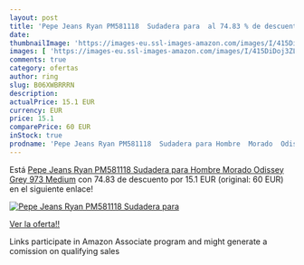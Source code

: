 ```yaml
---
layout: post
title: 'Pepe Jeans Ryan PM581118  Sudadera para  al 74.83 % de descuento'
date: 
thumbnailImage: 'https://images-eu.ssl-images-amazon.com/images/I/415DiDoj3ZL._SL200_.jpg'
images: [ 'https://images-eu.ssl-images-amazon.com/images/I/415DiDoj3ZL._SL200_.jpg' ]
comments: true
category: ofertas
author: ring
slug: B06XWBRRRN
description:
actualPrice: 15.1 EUR
currency: EUR
price: 15.1
comparePrice: 60 EUR
inStock: true
prodname: 'Pepe Jeans Ryan PM581118  Sudadera para Hombre  Morado  Odissey Grey 973  Medium'
---
```


Está [Pepe Jeans Ryan PM581118  Sudadera para Hombre  Morado  Odissey Grey 973  Medium](https://www.amazon.es/dp/B06XWBRRRN/?tag=tolees-21) con 74.83 de descuento por 15.1 EUR (original: 60 EUR) en el siguiente enlace!

[![Pepe Jeans Ryan PM581118  Sudadera para ](https://images-eu.ssl-images-amazon.com/images/I/415DiDoj3ZL._SL200_.jpg)](https://www.amazon.es/dp/B06XWBRRRN/?tag=tolees-21)

[Ver la oferta!!](https://www.amazon.es/dp/B06XWBRRRN/?tag=tolees-21)

Links participate in Amazon Associate program and might generate a comission on qualifying sales


